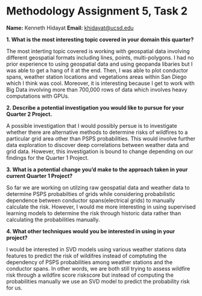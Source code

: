 # Methodology Assignment 5, Task 2
**Name:** Kenneth Hidayat
**Email:** khidayat@ucsd.edu

**1. What is the most interesting topic covered in your domain this quarter?**  

The most interting topic covered is working with geospatial data involving different geospatial formats including lines, points, multi-polygons. I had no prior experience to using geospatial data and using geopanda libaries but I was able to get a hang of it at the end. Then, I was able to plot conductor spans, weather station locations and vegetations areas within San Diego which I think was cool. Moreover, it is interesting because I get to work with Big Data involving more than 700,000 rows of data which involves heavy computations with GPUs.

**2. Describe a potential investigation you would like to pursue for your Quarter 2 Project.**

A possible investigation that I would possibly persue is to investigate whether there are alternative methods to determine risks of wildfires to a particular grid area other than PSPS probabilities. This would involve further data exploration to discover deep correlations between weather data and grid data. However, this investigation is bound to change depending on our findings for the Quarter 1 Project.


**3. What is a potential change you’d make to the approach taken in your current Quarter 1 Project?**

So far we are working on utilzing raw geospatial data and weather data to determine PSPS probabilties of grids while considering probabilistic dependence between conductor spans(electrical grids) to manually calculate the risk. However, I would me more interesting in using supervised learning models to determine the risk through historic data rather than calculating the probabilities manually.


**4. What other techniques would you be interested in using in your project?**

I would be interested in SVD models using various weather stations data features to predict the risk of wildifres instead of comptuting the dependency of PSPS probabilities among weather stations and the conductor spans. In other words, we are both still trying to assess wildfire risk through a wildfire score riskscore but instead of computing the probabilities manually we use an SVD model to predict the probability risk for us.

